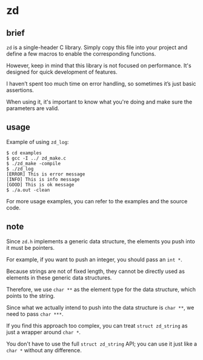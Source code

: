 # zd

## brief
`zd` is a single-header C library. Simply copy this file into your project and define a few macros to enable the corresponding functions.

However, keep in mind that this library is not focused on performance. It's designed for quick development of features. 

I haven’t spent too much time on error handling, so sometimes it’s just basic assertions. 

When using it, it's important to know what you're doing and make sure the parameters are valid.

## usage

Example of using `zd_log`:

```console
$ cd examples
$ gcc -I ../ zd_make.c
$ ./zd_make -compile
$ ./zd_log
[ERROR] This is error message
[INFO] This is info message
[GOOD] This is ok message
$ ./a.out -clean
```

For more usage examples, you can refer to the examples and the source code.

## note

Since `zd.h` implements a generic data structure, the elements you push into it must be pointers.

For example, if you want to push an integer, you should pass an `int *`.

Because strings are not of fixed length, they cannot be directly used as elements in these generic data structures.

Therefore, we use `char **` as the element type for the data structure, which points to the string.

Since what we actually intend to push into the data structure is `char **`, we need to pass `char ***`.

If you find this approach too complex, you can treat `struct zd_string` as just a wrapper around `char *`. 

You don't have to use the full `struct zd_string` API; you can use it just like a `char *` without any difference.
